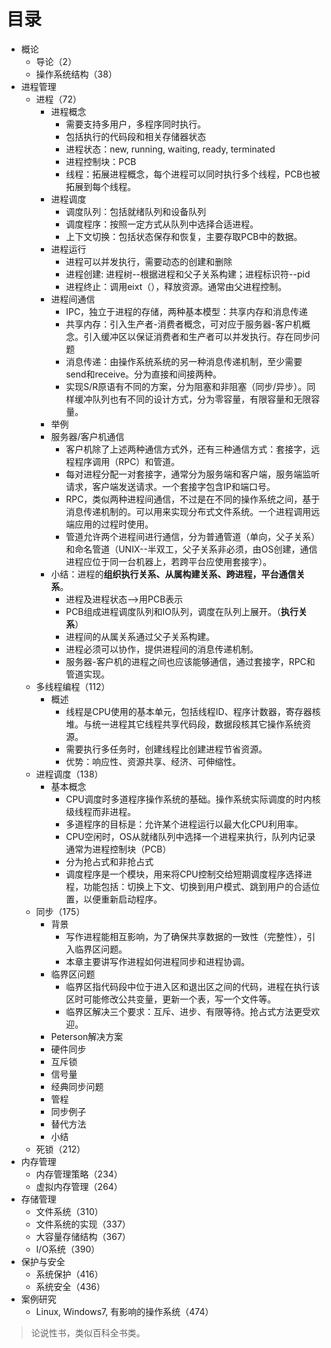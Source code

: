 
# 目录

* 概论
	* 导论（2）
	* 操作系统结构（38）
* 进程管理
	* 进程（72）
		* 进程概念
			* 需要支持多用户，多程序同时执行。
			* 包括执行的代码段和相关存储器状态
			* 进程状态：new, running, waiting, ready, terminated 
			* 进程控制块：PCB
			* 线程：拓展进程概念，每个进程可以同时执行多个线程，PCB也被拓展到每个线程。
		* 进程调度
			* 调度队列：包括就绪队列和设备队列
			* 调度程序：按照一定方式从队列中选择合适进程。
			* 上下文切换：包括状态保存和恢复，主要存取PCB中的数据。
		* 进程运行
			* 进程可以并发执行，需要动态的创建和删除
			* 进程创建: 进程树--根据进程和父子关系构建；进程标识符--pid
			* 进程终止：调用eixt（），释放资源。通常由父进程控制。
		* 进程间通信
			* IPC，独立于进程的存储，两种基本模型：共享内存和消息传递
			* 共享内存：引入生产者-消费者概念，可对应于服务器-客户机概念。引入缓冲区以保证消费者和生产者可以并发执行。存在同步问题
			* 消息传递：由操作系统系统的另一种消息传递机制，至少需要send和receive。分为直接和间接两种。
			* 实现S/R原语有不同的方案，分为阻塞和非阻塞（同步/异步）。同样缓冲队列也有不同的设计方式，分为零容量，有限容量和无限容量。
		* 举例
		* 服务器/客户机通信
			* 客户机除了上述两种通信方式外，还有三种通信方式：套接字，远程程序调用（RPC）和管道。
			* 每对进程分配一对套接字，通常分为服务端和客户端，服务端监听请求，客户端发送请求。一个套接字包含IP和端口号。
			* RPC，类似两种进程间通信，不过是在不同的操作系统之间，基于消息传递机制的。可以用来实现分布式文件系统。一个进程调用远端应用的过程时使用。
			* 管道允许两个进程间进行通信，分为普通管道（单向，父子关系）和命名管道（UNIX--半双工，父子关系非必须，由OS创建，通信进程应位于同一台机器上，若跨平台应使用套接字）。
		* 小结：进程的**组织执行关系、从属构建关系、跨进程，平台通信关系**。
			* 进程及进程状态-->用PCB表示
			* PCB组成进程调度队列和IO队列，调度在队列上展开。（**执行关系**）
			* 进程间的从属关系通过父子关系构建。
			* 进程必须可以协作，提供进程间的消息传递机制。
			* 服务器-客户机的进程之间也应该能够通信，通过套接字，RPC和管道实现。
	* 多线程编程（112）
		* 概述
			* 线程是CPU使用的基本单元，包括线程ID、程序计数器，寄存器核堆。与统一进程其它线程共享代码段，数据段核其它操作系统资源。
			* 需要执行多任务时，创建线程比创建进程节省资源。
			* 优势：响应性、资源共享、经济、可伸缩性。
	* 进程调度（138）
		* 基本概念
			* CPU调度时多道程序操作系统的基础。操作系统实际调度的时内核级线程而非进程。
			* 多道程序的目标是：允许某个进程运行以最大化CPU利用率。
			* CPU空闲时，OS从就绪队列中选择一个进程来执行，队列内记录通常为进程控制块（PCB）
			* 分为抢占式和非抢占式
			* 调度程序是一个模块，用来将CPU控制交给短期调度程序选择进程，功能包括：切换上下文、切换到用户模式、跳到用户的合适位置，以便重新启动程序。
	* 同步（175）
		* 背景
			* 写作进程能相互影响，为了确保共享数据的一致性（完整性），引入临界区问题。
			* 本章主要讲写作进程如何进程同步和进程协调。
		* 临界区问题
			* 临界区指代码段中位于进入区和退出区之间的代码，进程在执行该区时可能修改公共变量，更新一个表，写一个文件等。
			* 临界区解决三个要求：互斥、进步、有限等待。抢占式方法更受欢迎。
		* Peterson解决方案
		* 硬件同步
		* 互斥锁
		* 信号量
		* 经典同步问题
		* 管程
		* 同步例子
		* 替代方法
		* 小结
	* 死锁（212）
* 内存管理
	* 内存管理策略（234）
	* 虚拟内存管理（264）
* 存储管理
	* 文件系统（310）
	* 文件系统的实现（337）
	* 大容量存储结构（367）
	* I/O系统（390）
* 保护与安全
	* 系统保护（416）
	* 系统安全（436）
* 案例研究
	* Linux, Windows7, 有影响的操作系统（474）

>论说性书，类似百科全书类。